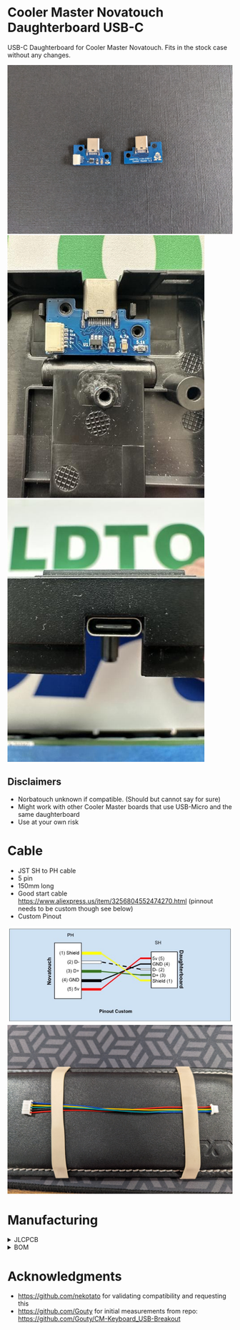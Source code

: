 # Cooler Master Novatouch Daughterboard USB-C
USB-C Daughterboard for Cooler Master Novatouch. Fits in the stock case without any changes.  

![PCB2](/assets/pcbFrontBack.jpg)
![PCBInstalled](/assets/pcbInstalled.jpg)
![PCBInstalled2](/assets/pcbInstalled2.jpg)

## Disclaimers
* Norbatouch unknown if compatible.  (Should but cannot say for sure)
* Might work with other Cooler Master boards that use USB-Micro and the same daughterboard
* Use at your own risk

# Cable
* JST SH to PH cable
* 5 pin
* 150mm long
* Good start cable https://www.aliexpress.us/item/3256804552474270.html (pinnout needs to be custom though see below)
* Custom Pinout
  
![Cable](/assets/CablePinout.jpg) 
![Cable](/assets/Cablev2.jpg)


# Manufacturing
<details>
  <summary>JLCPCB</summary>
 
  * Files: [/manufacturing](/manufacturing)
  * **1mm thick** (NOT Standard 1.6mm)
  * SMD Assembly is **Standard** not economic due to USB connector
  * Confirm Parts Placement: **Yes**
</details>
<details>
  <summary>BOM</summary>

| LCSC part # | Description        | Value | Package  | Amount |
| ----------- | ------------------ | ----- | -------- | ------ |
| C67381      | Connector (USB)    |       | SMD      | 1      |
| C136657     | Connector(JST SH)  | 5 pin | TH       | 1      |
| C7519       | ESD                |       | SOT23-6  | 1      |
| C261942     | Fuse               |       | 0805     | 1      |
| C597300     | Capacitor          | 4.7nF | 0805     | 1      |
| C212411     | Resistor           | 5.1K  | 0805     | 1      |
</details>

# Acknowledgments 
* https://github.com/nekotato for validating compatibility and requesting this
* https://github.com/Gouty for initial measurements from repo: https://github.com/Gouty/CM-Keyboard_USB-Breakout
